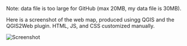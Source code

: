 Note: data file is too large for GitHub (max 20MB, my data file is 30MB).

Here is a screenshot of the web map, produced usingg QGIS and the QGIS2Web plugin. HTML, JS, and CSS customized manually.

![Screenshot](https://i.imgur.com/1PLzzxF.jpg)
